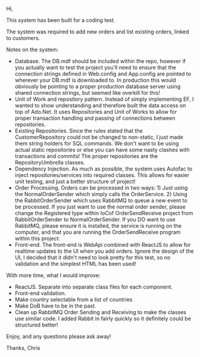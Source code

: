 Hi,

This system has been built for a coding test.

The system was required to add new orders and list existing orders, linked to customers.

Notes on the system:
 - Database. The DB.mdf should be included within the repo, however if you actually want to test the project you'll need to ensure that the connection strings defined in Web.config and App.config are pointed to wherever your DB.mdf is downloaded to. In production this would obviously be pointing to a proper production database server using shared connection strings, but seemed like overkill for this!
 - Unit of Work and repository pattern. Instead of simply implementing EF, I wanted to show understanding and therefore built the data access on top of Ado.Net. It uses Repositories and Unit of Works to allow for proper transaction handling and passing of connections between repositories.
 - Existing Repositories. Since the rules stated that the CustomerRepository could not be changed to non-static, I just made them string holders for SQL commands. We don't want to be using actual static repositories or else you can have some nasty clashes with transactions and commits! The proper repositories are the RepositoryUmbrella classes.
 - Dependency Injection. As much as possible, the system uses Autofac to inject repositories/services into required classes. This allows for easier unit testing, and just a better structure of project!
 - Order Processing. Orders can be processed in two ways: 1) Just using the NormalOrderSender which simply calls the OrderService. 2) Using the RabbitOrderSender which uses RabbitMQ to queue a new event to be processed. If you just want to use the normal order sender, please change the Registered type within IoCof OrderSendReceive project from RabbitOrderSender to NormalOrderSender. If you DO want to use RabbitMQ, please ensure it is installed, the service is running on the computer, and that you are running the OrderSendReceive program within this project.
 - Front-end. The front-end is WebApi combined with ReactJS to allow for realtime updates to the UI when you add orders. Ignore the design of the UI, I decided that it didn't need to look pretty for this test, so no validation and the simplest HTML has been used!

With more time, what I would improve:
 - ReactJS. Separate into separate class files for each component.
 - Front-end validation.
 - Make country selectable from a list of countries
 - Make DoB have to be in the past.
 - Clean up RabbitMQ Order Sending and Receiving to make the classes use similar code. I added Rabbit in fairly quickly so it definitely could be structured better!


Enjoy, and any questions please ask away!

Thanks,
Chris

